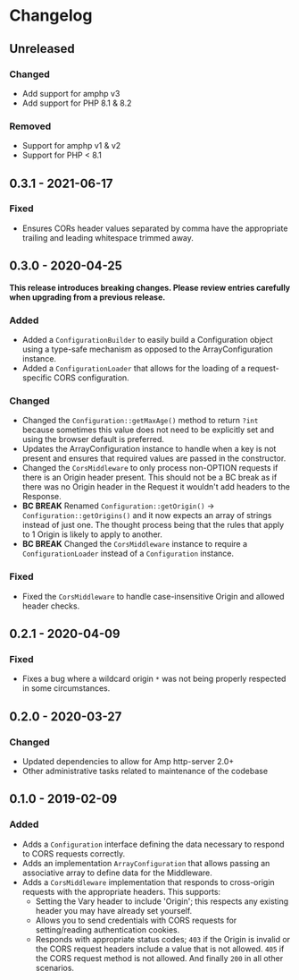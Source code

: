 # Changelog

## Unreleased

### Changed

- Add support for amphp v3
- Add support for PHP 8.1 & 8.2

### Removed

- Support for amphp v1 & v2
- Support for PHP < 8.1

## 0.3.1 - 2021-06-17

### Fixed

- Ensures CORs header values separated by comma have the appropriate trailing and leading whitespace trimmed away. 

## 0.3.0 - 2020-04-25

**This release introduces breaking changes. Please review entries carefully when upgrading from a previous release.**

### Added

- Added a `ConfigurationBuilder` to easily build a Configuration object using a type-safe mechanism as 
opposed to the ArrayConfiguration instance.
- Added a `ConfigurationLoader` that allows for the loading of a request-specific CORS configuration.

### Changed

- Changed the `Configuration::getMaxAge()` method to return `?int` because sometimes this value does 
not need to be explicitly set and using the browser default is preferred.
- Updates the ArrayConfiguration instance to handle when a key is not present and ensures that required 
values are passed in the constructor.
- Changed the `CorsMiddleware` to only process non-OPTION requests if there is an Origin header present. This should 
not be a BC break as if there was no Origin header in the Request it wouldn't add headers to the Response.
- **BC BREAK** Renamed `Configuration::getOrigin()` -> `Configuration::getOrigins()` and it now expects an array of 
strings instead of just one. The thought process being that the rules that apply to 1 Origin is likely to 
apply to another.
- **BC BREAK** Changed the `CorsMiddleware` instance to require a `ConfigurationLoader` instead of a `Configuration` instance.

### Fixed

- Fixed the `CorsMiddleware` to handle case-insensitive Origin and allowed header checks.

## 0.2.1 - 2020-04-09

### Fixed

- Fixes a bug where a wildcard origin `*` was not being properly respected in some 
circumstances.

## 0.2.0 - 2020-03-27

### Changed

- Updated dependencies to allow for Amp http-server 2.0+
- Other administrative tasks related to maintenance of the codebase

## 0.1.0 - 2019-02-09

### Added

- Adds a `Configuration` interface defining the data necessary to respond to CORS requests 
correctly.
- Adds an implementation `ArrayConfiguration` that allows passing an associative array 
to define data for the Middleware.
- Adds a `CorsMiddleware` implementation that responds to cross-origin requests with the 
appropriate headers. This supports:
    - Setting the Vary header to include 'Origin'; this respects any existing header you 
    may have already set yourself.
    - Allows you to send credentials with CORS requests for setting/reading authentication cookies.
    - Responds with appropriate status codes; `403` if the Origin is invalid or the CORS 
    request headers include a value that is not allowed. `405` if the CORS request method is 
    not allowed. And finally `200` in all other scenarios.
